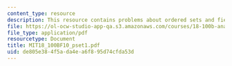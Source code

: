 ```yaml
---
content_type: resource
description: This resource contains problems about ordered sets and fields, Rudin.
file: https://ol-ocw-studio-app-qa.s3.amazonaws.com/courses/18-100b-analysis-i-fall-2010/de805e384f5ada4ea6f895d74cfda53d_MIT18_100BF10_pset1.pdf
file_type: application/pdf
resourcetype: Document
title: MIT18_100BF10_pset1.pdf
uid: de805e38-4f5a-da4e-a6f8-95d74cfda53d
---
```

